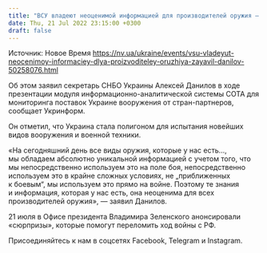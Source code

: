 ```yaml
---
title: "ВСУ владеют неоценимой информацией для производителей оружия — Данилов"
date: Thu, 21 Jul 2022 23:15:00 +0300
draft: false
---
```

Источник: Новое Время https://nv.ua/ukraine/events/vsu-vladeyut-neocenimoy-informaciey-dlya-proizvoditeley-oruzhiya-zayavil-danilov-50258076.html


 Об этом заявил секретарь СНБО Украины Алексей Данилов в ходе презентации модуля информационно-аналитической системы СОТА для мониторинга поставок Украине вооружения от стран-партнеров, сообщает Укринформ.

Он отметил, что Украина стала полигоном для испытания новейших видов вооружения и военной техники.

«На сегодняшний день все виды оружия, которые у нас есть…, мы обладаем абсолютно уникальной информацией с учетом того, что мы непосредственно используем это на поле боя, непосредственно используем это в крайне сложных условиях, не „приближенных к боевым“, мы используем это прямо на войне. Поэтому те знания и информация, которая у нас есть, она неоценима для всех производителей оружия», — заявил Данилов.

21 июля в Офисе президента Владимира Зеленского анонсировали «сюрпризы», которые помогут переломить ход войны с РФ.

Присоединяйтесь к нам в соцсетях Facebook, Telegram и Instagram.
